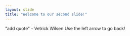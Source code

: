 ```yaml
---
layout: slide
title: "Welcome to our second slide!"
---
```

"add quote" - Vetrick Wilsen 
Use the left arrow to go back!
